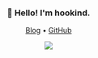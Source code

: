 <h3 align="center">👋 Hello! I'm hookind.</h3>
<p align="center">
  <a href="https://hookind.github.io">Blog</a> •
  <a href="https://github.com/hookind">GitHub</a>
</p>


<p align="center">
  <a href="https://github.com/hookind" title="Hookind's GitHub Stats">
    <img src="https://github-readme-stats.vercel.app/api?username=hookind&show_icons=true&count_private=true&layout=compact&theme=default">
  </a>
</p>

<!--
**hookind/hookind** is a ✨ _special_ ✨ repository because its `README.md` (this file) appears on your GitHub profile.

Here are some ideas to get you started:

- 🔭 I’m currently working on ...
- 🌱 I’m currently learning ...
- 👯 I’m looking to collaborate on ...
- 🤔 I’m looking for help with ...
- 💬 Ask me about ...
- 📫 How to reach me: ...
- 😄 Pronouns: ...
- ⚡ Fun fact: ...
-->
